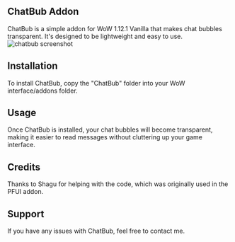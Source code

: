 
ChatBub Addon
-----------------
ChatBub is a simple addon for WoW 1.12.1 Vanilla that makes chat bubbles transparent. It's designed to be lightweight and easy to use.
![chatbub screenshot](https://user-images.githubusercontent.com/59045727/225699493-4f3166bb-6580-478d-978a-37d00a8a1665.png)

Installation
-----------------
To install ChatBub, copy the "ChatBub" folder into your WoW interface/addons folder.

Usage
-----------------
Once ChatBub is installed, your chat bubbles will become transparent, making it easier to read messages without cluttering up your game interface.

Credits
-----------------
Thanks to Shagu for helping with the code, which was originally used in the PFUI addon.

Support
-----------------
If you have any issues with ChatBub, feel free to contact me.
